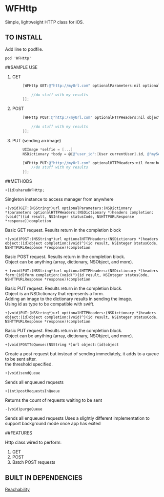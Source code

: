 WFHttp
======

Simple, lightweight HTTP class for iOS.

## TO INSTALL
Add line to podfile. 
```
pod 'WFHttp'
```

##SAMPLE USE
1. GET
```objective-c
        [WFHttp GET:@"http://myUrl.com" optionalParameters:nil optionalHTTPHeaders:nil completion:^(id result, NSInteger statusCode, NSHTTPURLResponse *response) {
         	
         	//do stuff with my results
    	}];
```  
2. POST
```objective-c
		[WFHttp POST:@"http://myUrl.com" optionalHTTPHeaders:nil object:myObject completion:^(id result, NSInteger statusCode, NSHTTPURLResponse *response) {
            
            //do stuff with my results
    	}];
```   

3. PUT (sending an image)
```objective-c
		UIImage *selfie = [...]
		NSDictionary *body = @{@"user_id":[User currentUser].id, @"mySelfie":selfie};

		[WFHttp PUT:@"http://myUrl.com" optionalHTTPHeaders:nil form:body completion:^(id result, NSInteger statusCode, NSHTTPURLResponse *response) {
         	//do stuff with my results
    	}];
```   

##METHODS
```
+(id)sharedWFHttp;
```    
 Singleton instance to access manager from anywhere

```
+(void)GET:(NSString*)url optionalParameters:(NSDictionary *)parameters optionalHTTPHeaders:(NSDictionary *)headers completion:(void(^)(id result, NSInteger statusCode, NSHTTPURLResponse *response))completion
```   
 Basic GET request. Results return in the completion block


```
+(void)POST:(NSString*)url optionalHTTPHeaders:(NSDictionary *)headers object:(id)object completion:(void(^)(id result, NSInteger statusCode, NSHTTPURLResponse *response))completion
```   
 Basic POST request. Results return in the completion block.   
 Object can be anything (array, dictionary, NSObject, and more).   

```
+ (void)PUT:(NSString*)url optionalHTTPHeaders:(NSDictionary *)headers form:(id)form completion:(void(^)(id result, NSInteger statusCode, NSHTTPURLResponse *response))completion
```   
 Basic PUT request. Results return in the completion block.   
 Object is an NSDictionary that represents a form.    
 Adding an image to the dictionary results in sending the image.   
 Using id as type to be compatible with swift.   

```
+(void)PUT:(NSString*)url optionalHTTPHeaders:(NSDictionary *)headers object:(id)object completion:(void(^)(id result, NSInteger statusCode, NSHTTPURLResponse *response))completion
```   
 Basic PUT request. Results return in the completion block.   
 Object can be anything (array, dictionary, NSObject, and more).   

```
+(void)POSTToQueue:(NSString *)url object:(id)object
```   
 Create a post request but instead of sending immediately, it adds to a queue to be sent after.   
 the threshold specified.   


```
+(void)sendQueue
```   
Sends all enqueued requests


```
+(int)postRequestsInQueue
```   
 Returns the count of requests waiting to be sent


```
-(void)purgeQueue
```   
 Sends all enqueued requests
 Uses a slightly different implementation to support background mode once
 app has exited

##FEATURES

Http class wired to perform:

1. GET
2. POST
3. Batch POST requests

## BUILT IN DEPENDENCIES
[Reachability](https://developer.apple.com/Library/ios/samplecode/Reachability/Introduction/Intro.html)

